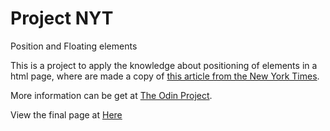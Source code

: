 # Project NYT 
Position and Floating elements

This is a project to apply the knowledge about positioning of elements in a html page,
where are made a copy of [this article from the New York Times]( http://www.nytimes.com/2014/03/18/science/space/detection-of-waves-in-space-buttresses-landmark-theory-of-big-bang.html?_r=0).

More information can be get at [The Odin Project](https://www.theodinproject.com/lessons/positioning-and-floating-elements).

View the final page at [Here](https://fcarlosdev.github.io/nyt-project/)

